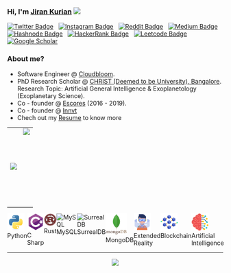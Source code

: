 ### Hi, I'm <a href="https://jirankurian.com" target="_blank">Jiran Kurian</a> <img src="https://media.giphy.com/media/hvRJCLFzcasrR4ia7z/giphy.gif" width="25px"> &nbsp; &nbsp; &nbsp; &nbsp; &nbsp; &nbsp; &nbsp; &nbsp; &nbsp;

<div>

  [![Twitter Badge](https://img.shields.io/badge/-Twitter-00acee?style=flat-square&logo=Twitter&logoColor=white)](https://twitter.com/jirankurian)
  &nbsp;
  [![Instagram Badge](https://img.shields.io/badge/-Instagram-e4405f?style=flat-square&logo=Instagram&logoColor=white)](https://www.instagram.com/jirankurian_/)
  &nbsp;
  [![Reddit Badge](https://img.shields.io/badge/-Reddit-orange?style=flat-square&logo=Reddit&logoColor=white)](https://www.reddit.com/user/JiranKurian)
  &nbsp;
  [![Medium Badge](https://img.shields.io/badge/Medium-%2312100E.svg?&style=for-square&logo=Medium&logoColor=white)](https://stories.jirankurian.com/)
  &nbsp;
  [![Hashnode Badge](https://img.shields.io/badge/Hashnode-darkblue.svg?&style=for-square&logo=Hashnode&logoColor=white)](https://tech.jirankurian.com/)
  &nbsp;
  [![HackerRank Badge](https://img.shields.io/badge/-HackerRank-darkgreen?style=flat-square&logo=HackerRank&logoColor=white)](https://www.hackerrank.com/jirankurian)
  &nbsp;
  [![Leetcode Badge](https://img.shields.io/badge/-Leetcode-grey?style=flat-square&logo=Leetcode&logoColor=white)](https://leetcode.com/jirankurian/)
  &nbsp;
  [![Google Scholar](https://img.shields.io/badge/-GoogleScholar-4885ed?style=flat-square&logo=Google&logoColor=white)](https://scholar.google.com/citations?user=8gGdGIEAAAAJ&hl=en&authuser=1)

</div>



### About me?
 * Software Engineer @ [Cloudbloom](https://www.cloudbloom.io/).
 * PhD Research Scholar @ [CHRIST (Deemed to be University), Bangalore](https://christuniversity.in/). Research Topic: Artificial General Intelligence & Exoplanetology (Exoplanetary Science).
 * Co - founder @ [Escores](https://www.escorez.in) (2016 - 2019).
 * Co - founder @ [Innvt](https://www.innvt.in)              
 * Chech out my [Resume](https://www.canva.com/design/DAEfZENMYiA/sK4RWGFSqpKWbBKCK7EmRA/view?utm_content=DAEfZENMYiA&utm_campaign=designshare&utm_medium=link&utm_source=homepage_design_menu) to know more

<table align="center" style="border-collapse: collapse">
  <tr>
    <td><img height="180em" src="https://github-readme-stats.vercel.app/api?username=jirankurian&show_icons=true&hide_border=true&&count_private=true&include_all_commits=true"/></td>
    <td><img height="180em" src="https://github-readme-stats.vercel.app/api/top-langs/?username=jirankurian&exclude_repo=KNN-Image-Classification&show_icons=true&hide_border=true&layout=compact&langs_count=12" align='right'/></td>
  </tr>
</table>

<div style="display: flex">
  <div>
  <img alt="Python" width="40px" src="https://raw.githubusercontent.com/devicons/devicon/master/icons/python/python-original.svg"/>
  <br>
  Python
  </div>
  
  <div>
  <img alt="C#" width="40px" src="https://raw.githubusercontent.com/devicons/devicon/master/icons/csharp/csharp-original.svg"/>
  <br>
    C Sharp
  </div>
  
  
  <div>
    <img alt="Rust" width="40px" src="./icons/rust.png"/>
  <br>
    Rust
  </div>
  
  
  <div>
    <img alt="MySQL" width="40px" src="https://img.icons8.com/color/48/000000/mysql-logo.png"/>
  <br>
    MySQL
  </div>
  
  
  <div>
    <img alt="SurrealDB" width="35px" src="https://surrealdb.com/static/img/home/logo@2x-d163555351df26f3481b09211b6ef843.png">  
  <br>
    SurrealDB
  </div>
  
  
  <div>
    <img alt="MongoDB" width="50px" src="https://raw.githubusercontent.com/devicons/devicon/master/icons/mongodb/mongodb-original-wordmark.svg">
  <br>
    MongoDB
  </div>
  
  
  <div>
    <img alt="Extended Reality" width="40px" src="./icons/ExtendedReality.png">
  <br>
    Extended Reality
  </div>
  
  
  <div>
    <img alt="Blockchain" width="40px" src="./icons/Blockchain.png">
  <br>
    Blockchain
  </div>
  
  
  <div>
  <img alt="Artificial Intelligence" width="40px" src="./icons/ArtificialIntelligence.png">
  <br>
    Artificial Intelligence
  </div>
  
  


</div>

---

  <div align=center>

  ![](https://visitor-badge.glitch.me/badge?page_id=jirankurian.jirankurian)

  </div>
